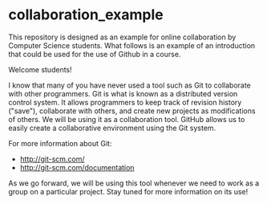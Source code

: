 collaboration_example
=====================

This repository is designed as an example for online collaboration by Computer Science students. 
What follows is an example of an introduction that could be used for the use of Github in a course.



Welcome students!

I know that many of you have never used a tool such as Git to collaborate with other programmers. Git is what is known as a
distributed version control system. It allows programmers to keep track of revision history ("save"), collaborate with
others, and create new projects as modifications of others. We will be using it as a collaboration tool. GitHub allows us
to easily create a collaborative environment using the Git system.

For more information about Git:
- http://git-scm.com/
- http://git-scm.com/documentation

As we go forward, we will be using this tool whenever we need to work as a group on a particular project. Stay tuned
for more information on its use!
